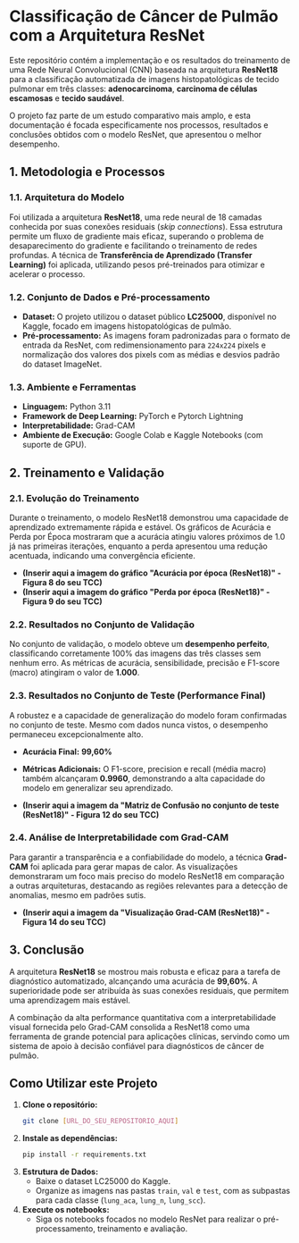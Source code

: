 # Classificação de Câncer de Pulmão com a Arquitetura ResNet

Este repositório contém a implementação e os resultados do treinamento de uma Rede Neural Convolucional (CNN) baseada na arquitetura **ResNet18** para a classificação automatizada de imagens histopatológicas de tecido pulmonar em três classes: **adenocarcinoma**, **carcinoma de células escamosas** e **tecido saudável**.

O projeto faz parte de um estudo comparativo mais amplo, e esta documentação é focada especificamente nos processos, resultados e conclusões obtidos com o modelo ResNet, que apresentou o melhor desempenho.

## 1. Metodologia e Processos

### 1.1. Arquitetura do Modelo
Foi utilizada a arquitetura **ResNet18**, uma rede neural de 18 camadas conhecida por suas conexões residuais (*skip connections*). Essa estrutura permite um fluxo de gradiente mais eficaz, superando o problema de desaparecimento do gradiente e facilitando o treinamento de redes profundas. A técnica de **Transferência de Aprendizado (Transfer Learning)** foi aplicada, utilizando pesos pré-treinados para otimizar e acelerar o processo.

### 1.2. Conjunto de Dados e Pré-processamento
* **Dataset:** O projeto utilizou o dataset público **LC25000**, disponível no Kaggle, focado em imagens histopatológicas de pulmão.
* **Pré-processamento:** As imagens foram padronizadas para o formato de entrada da ResNet, com redimensionamento para `224x224` pixels e normalização dos valores dos pixels com as médias e desvios padrão do dataset ImageNet.

### 1.3. Ambiente e Ferramentas
* **Linguagem:** Python 3.11
* **Framework de Deep Learning:** PyTorch e Pytorch Lightning
* **Interpretabilidade:** Grad-CAM
* **Ambiente de Execução:** Google Colab e Kaggle Notebooks (com suporte de GPU).

## 2. Treinamento e Validação

### 2.1. Evolução do Treinamento
Durante o treinamento, o modelo ResNet18 demonstrou uma capacidade de aprendizado extremamente rápida e estável. Os gráficos de Acurácia e Perda por Época mostraram que a acurácia atingiu valores próximos de 1.0 já nas primeiras iterações, enquanto a perda apresentou uma redução acentuada, indicando uma convergência eficiente.

* **(Inserir aqui a imagem do gráfico "Acurácia por época (ResNet18)" - Figura 8 do seu TCC)**
* **(Inserir aqui a imagem do gráfico "Perda por época (ResNet18)" - Figura 9 do seu TCC)**

### 2.2. Resultados no Conjunto de Validação
No conjunto de validação, o modelo obteve um **desempenho perfeito**, classificando corretamente 100% das imagens das três classes sem nenhum erro. As métricas de acurácia, sensibilidade, precisão e F1-score (macro) atingiram o valor de **1.000**.

### 2.3. Resultados no Conjunto de Teste (Performance Final)
A robustez e a capacidade de generalização do modelo foram confirmadas no conjunto de teste. Mesmo com dados nunca vistos, o desempenho permaneceu excepcionalmente alto.
* **Acurácia Final:** **99,60%**
* **Métricas Adicionais:** O F1-score, precision e recall (média macro) também alcançaram **0.9960**, demonstrando a alta capacidade do modelo em generalizar seu aprendizado.

* **(Inserir aqui a imagem da "Matriz de Confusão no conjunto de teste (ResNet18)" - Figura 12 do seu TCC)**

### 2.4. Análise de Interpretabilidade com Grad-CAM
Para garantir a transparência e a confiabilidade do modelo, a técnica **Grad-CAM** foi aplicada para gerar mapas de calor. As visualizações demonstraram um foco mais preciso do modelo ResNet18 em comparação a outras arquiteturas, destacando as regiões relevantes para a detecção de anomalias, mesmo em padrões sutis.

* **(Inserir aqui a imagem da "Visualização Grad-CAM (ResNet18)" - Figura 14 do seu TCC)**

## 3. Conclusão

A arquitetura **ResNet18** se mostrou mais robusta e eficaz para a tarefa de diagnóstico automatizado, alcançando uma acurácia de **99,60%**. A superioridade pode ser atribuída às suas conexões residuais, que permitem uma aprendizagem mais estável.

A combinação da alta performance quantitativa com a interpretabilidade visual fornecida pelo Grad-CAM consolida a ResNet18 como uma ferramenta de grande potencial para aplicações clínicas, servindo como um sistema de apoio à decisão confiável para diagnósticos de câncer de pulmão.

## Como Utilizar este Projeto

1.  **Clone o repositório:**
    ```bash
    git clone [URL_DO_SEU_REPOSITORIO_AQUI]
    ```
2.  **Instale as dependências:**
    ```bash
    pip install -r requirements.txt
    ```
3.  **Estrutura de Dados:**
    * Baixe o dataset LC25000 do Kaggle.
    * Organize as imagens nas pastas `train`, `val` e `test`, com as subpastas para cada classe (`lung_aca`, `lung_n`, `lung_scc`).
4.  **Execute os notebooks:**
    * Siga os notebooks focados no modelo ResNet para realizar o pré-processamento, treinamento e avaliação.
